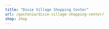 ```yaml
---
title: "Dixie Village Shopping Center"
url: /gastonia/dixie-village-shopping-center/
shop: shop
---
```

